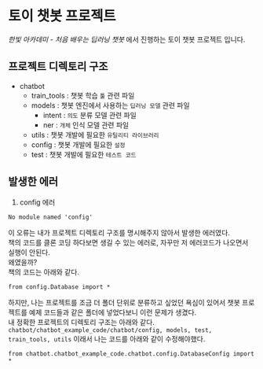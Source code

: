 # 토이 챗봇 프로젝트
*한빛 아카데미 - 처음 배우는 딥러닝 챗봇* 에서 진행하는 토이 챗봇 프로젝트 입니다.  


## 프로젝트 디렉토리 구조
- chatbot
    - train_tools : 챗봇 학습 `툴` 관련 파일  
    - models : 챗봇 엔진에서 사용하는 `딥러닝 모델` 관련 파일
        - intent : `의도` 분류 모델 관련 파일
        - ner    : `개체` 인식 모델 관련 파일
    - utils : 챗봇 개발에 필요한 `유틸리티 라이브러리`
    - config : 챗봇 개발에 필요한 `설정`
    - test : 챗봇 개발에 필요한 `테스트 코드`  

## 발생한 에러
1. config 에러  
```commandline
No module named 'config'
```  
이 오류는 내가 프로젝트 디렉토리 구조를 명시해주지 않아서 발생한 에러였다.  
책의 코드를 클론 코딩 하다보면 생길 수 있는 에러로, 자꾸만 저 에러코드가 나오면서 실행이 안된다.  
왜였을까?  
책의 코드는 아래와 같다.  
```commandline
from config.Database import *
```  
하지만, 나는 프로젝트를 조금 더 폴더 단위로 분류하고 싶었던 욕심이 있어서 챗봇 프로젝트를 예제 코드들과 
같은 폴더에 넣었다보니 이런 문제가 생겼다.  
내 정확한 프로젝트의 디렉토리 구조는 아래와 같다.  
`chatbot/chatbot_example_code/chatbot/config, models, test, train_tools, utils`
이래서 나는 코드를 아래와 같이 수정해야했다.  
```commandline
from chatbot.chatbot_example_code.chatbot.config.DatabaseConfig import *
```